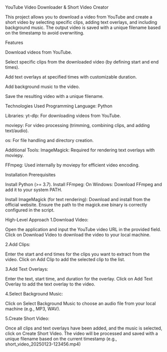 YouTube Video Downloader & Short Video Creator

This project allows you to download a video from YouTube and create a short video by selecting specific clips, adding text overlays, and including background music. The output video is saved with a unique filename based on the timestamp to avoid overwriting.

Features


Download videos from YouTube.

Select specific clips from the downloaded video (by defining start and end times).

Add text overlays at specified times with customizable duration.

Add background music to the video.

Save the resulting video with a unique filename.


Technologies Used
Programming Language: Python

Libraries:
yt-dlp: For downloading videos from YouTube.

moviepy: For video processing (trimming, combining clips, and adding text/audio).

os: For file handling and directory creation.

Additional Tools:
ImageMagick: Required for rendering text overlays with moviepy.

FFmpeg: Used internally by moviepy for efficient video encoding.

Installation
Prerequisites

Install Python (>= 3.7).
Install FFmpeg:
On Windows: Download FFmpeg and add it to your system PATH.

Install ImageMagick (for text rendering):
Download and install from the official website.
Ensure the path to the magick.exe binary is correctly configured in the script.



High-Level Approach
1.Download Video:

Open the application and input the YouTube video URL in the provided field.
Click on Download Video to download the video to your local machine.

2.Add Clips:

Enter the start and end times for the clips you want to extract from the video.
Click on Add Clip to add the selected clip to the list.

3.Add Text Overlays:

Enter the text, start time, and duration for the overlay.
Click on Add Text Overlay to add the text overlay to the video.

4.Select Background Music:

Click on Select Background Music to choose an audio file from your local machine (e.g., MP3, WAV).

5.Create Short Video:

Once all clips and text overlays have been added, and the music is selected, click on Create Short Video.
The video will be processed and saved with a unique filename based on the current timestamp (e.g., short_video_20250123-123456.mp4)




